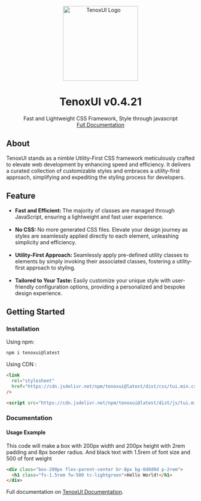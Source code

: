 <p align="center">
<a href="https://tenoxui.web.app/">
<img src="https://raw.githubusercontent.com/nousantx/tenoxui-docs/main/tx_logo.png" alt="TenoxUI Logo" width="200" height="200">
</a>
</p>
<h1 align="center">TenoxUI v0.4.21</h1>
<p align="center">
Fast and Lightweight CSS Framework, Style through javascript
<br>
<a href="https://tenoxui.web.app/docs/">Full Documentation</a>
</p>

<h2>About</h2>
<p>
TenoxUI stands as a nimble Utility-First CSS framework meticulously crafted to elevate web development by enhancing speed and efficiency. It delivers a curated collection of customizable styles and embraces a utility-first approach, simplifying and expediting the styling process for developers.
</p>

<h2>Feature</h2>

<ul>
  <li>
    <strong> Fast and Efficient: </strong> The majority of classes are managed
    through JavaScript, ensuring a lightweight and fast user experience.
  </li>
  <br />
  <li>
    <strong> No CSS: </strong> No more generated CSS files. Elevate your design
    journey as styles are seamlessly applied directly to each element,
    unleashing simplicity and efficiency.
  </li>
  <br />
  <li>
    <strong> Utility-First Approach: </strong> Seamlessly apply pre-defined
    utility classes to elements by simply invoking their associated classes,
    fostering a utility-first approach to styling.
  </li>
  <br />
  <li>
    <strong> Tailored to Your Taste: </strong> Easily customize your unique
    style with user-friendly configuration options, providing a personalized and
    bespoke design experience.
  </li>
</ul>

<h2>Getting Started</h2>

<h3>Installation</h3>

Using npm:

```bash
npm i tenoxui@latest
```

Using CDN :

```html
<link
  rel="stylesheet"
  href="https://cdn.jsdelivr.net/npm/tenoxui@latest/dist/css/tui.min.css"
/>

<script src="https://cdn.jsdelivr.net/npm/tenoxui@latest/dist/js/tui.min.js"></script>
```

<h3>Documentation</h3>

<h4>Usage Example</h4>

<p>
This code will make a box with 200px width and 200px height with 2rem padding and 8px border radius. And black text with 1.5rem of font size and 500 of font weight
</p>

```html
<div class="box-200px flex-parent-center br-8px bg-0d0d0d p-2rem">
  <h1 class="fs-1.5rem fw-500 tc-lightgreen">Hello World!</h1>
</div>
```

Full documentation on [TenoxUI Documentation](https://tenoxui.web.app).
